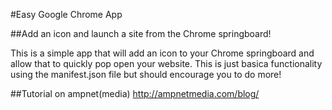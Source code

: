 #Easy Google Chrome App

##Add an icon and launch a site from the Chrome springboard!

This is a simple app that will add an icon to your Chrome springboard and allow that to quickly pop open your website. This is just basica functionality using the manifest.json file but should encourage you to do more!

##Tutorial on ampnet(media) 
http://ampnetmedia.com/blog/
